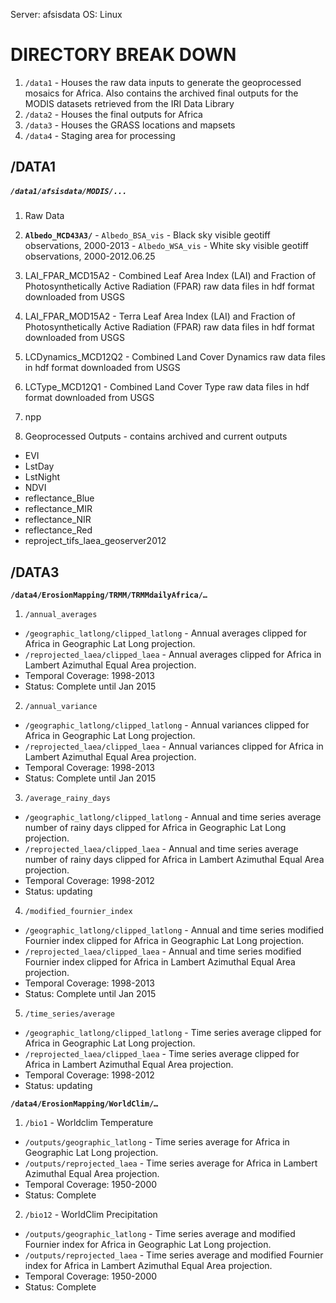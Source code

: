 Server: afsisdata
OS: Linux

# DIRECTORY BREAK DOWN

1. `/data1` - Houses the raw data inputs to generate the geoprocessed mosaics for Africa. Also contains the archived final outputs for the MODIS datasets retrieved from the IRI Data Library
2. `/data2` - Houses the final outputs for Africa
3. `/data3` - Houses the GRASS locations and mapsets
4. `/data4` - Staging area for processing

## /DATA1
##### `/data1/afsisdata/MODIS/...`
1. Raw Data
  1. **`Albedo_MCD43A3/`**
    - `Albedo_BSA_vis` - Black sky visible geotiff observations, 2000-2013
    - `Albedo_WSA_vis` - White sky visible geotiff observations, 2000-2012.06.25
  2. LAI_FPAR_MCD15A2  - Combined Leaf Area Index (LAI) and Fraction of Photosynthetically Active Radiation (FPAR) raw data files in hdf format downloaded from USGS
  3. LAI_FPAR_MOD15A2 - Terra Leaf Area Index (LAI) and Fraction of Photosynthetically Active Radiation (FPAR) raw data files in hdf format downloaded from USGS
  4. LCDynamics_MCD12Q2 - Combined Land Cover Dynamics raw data files in hdf format downloaded from USGS
  5. LCType_MCD12Q1 - Combined Land Cover Type raw data files in hdf format downloaded from USGS
  6. npp             

2. Geoprocessed Outputs - contains archived and current outputs
  - EVI                    
  - LstDay          
  - LstNight        
  - NDVI            
  - reflectance_Blue
  - reflectance_MIR
  - reflectance_NIR 
  - reflectance_Red    
  - reproject_tifs_laea_geoserver2012

## /DATA3
**`/data4/ErosionMapping/TRMM/TRMMdailyAfrica/…`**
1. `/annual_averages`
  - `/geographic_latlong/clipped_latlong` - Annual averages clipped for Africa in Geographic Lat Long projection.
  - `/reprojected_laea/clipped_laea` - Annual averages clipped for Africa in Lambert Azimuthal Equal Area projection.
- Temporal Coverage: 1998-2013
- Status: Complete until Jan 2015

2. `/annual_variance`
  - `/geographic_latlong/clipped_latlong` - Annual variances clipped for Africa in Geographic Lat Long projection.
  - `/reprojected_laea/clipped_laea` - Annual variances clipped for Africa in Lambert Azimuthal Equal Area projection.
- Temporal Coverage: 1998-2013
- Status: Complete until Jan 2015

3. `/average_rainy_days`
  - `/geographic_latlong/clipped_latlong` - Annual and time series average number of rainy days clipped for Africa in Geographic Lat Long projection.
  - `/reprojected_laea/clipped_laea` - Annual and time series average number of rainy days clipped for Africa in Lambert Azimuthal Equal Area projection.
- Temporal Coverage: 1998-2012
- Status: updating

4. `/modified_fournier_index`
  - `/geographic_latlong/clipped_latlong` - Annual and time series modified Fournier index clipped for Africa in Geographic Lat Long projection.
  - `/reprojected_laea/clipped_laea` - Annual and time series modified Fournier index clipped for Africa in Lambert Azimuthal Equal Area projection.
- Temporal Coverage: 1998-2013
- Status: Complete until Jan 2015

5. `/time_series/average`
  - `/geographic_latlong/clipped_latlong` - Time series average clipped for Africa in Geographic Lat Long projection.
  - `/reprojected_laea/clipped_laea` - Time series average clipped for Africa in Lambert Azimuthal Equal Area projection.
- Temporal Coverage: 1998-2012
- Status: updating

**`/data4/ErosionMapping/WorldClim/…`**
1. `/bio1` - Worldclim Temperature
  - `/outputs/geographic_latlong` - Time series average for Africa in Geographic Lat Long projection.
  - `/outputs/reprojected_laea` - Time series average for Africa in Lambert Azimuthal Equal Area projection.
- Temporal Coverage: 1950-2000
- Status: Complete

2. `/bio12` - WorldClim Precipitation
  - `/outputs/geographic_latlong` - Time series average and modified Fournier index for Africa in Geographic Lat Long projection.
  - `/outputs/reprojected_laea` - Time series average and modified Fournier index for Africa in Lambert Azimuthal Equal Area projection.
- Temporal Coverage: 1950-2000
- Status: Complete


